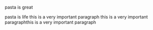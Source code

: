 pasta is great

pasta is life
this is a very important paragraph this is a very important paragraphthis is a very important paragraph
